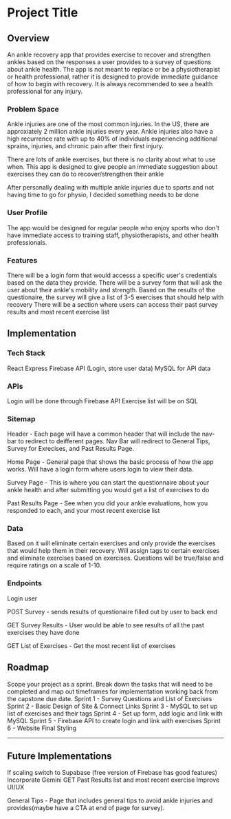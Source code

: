 # Project Title

## Overview

An ankle recovery app that provides exercise to recover and strengthen ankles based on the responses a user provides to a survey of questions about ankle health.
The app is not meant to replace or be a physiotherapist or health professional, rather it is designed to provide immediate guidance of how to begin with recovery. It is always recommended to see a health professional for any injury.

### Problem Space

Ankle injuries are one of the most common injuries. In the US, there are approxiately 2 million ankle injuries every year. Ankle injuries also have a high recurrence rate with up to 40% of individuals experiencing additional sprains, injuries, and chronic pain after their first injury.

There are lots of ankle exercises, but there is no clarity about what to use when. This app is designed to give people an immediate suggestion about exercises they can do to recover/strengthen their ankle

After personally dealing with multiple ankle injuries due to sports and not having time to go for physio, I decided something needs to be done

### User Profile

The app would be designed for regular people who enjoy sports who don't have immediate access to training staff, physiotherapists, and other health professionals.

### Features

There will be a login form that would accesss a specific user's credentials based on the data they provide.
There will be a survey form that will ask the user about their ankle's mobility and strength. Based on the results of the questionaire, the survey will give a list of 3-5 exercises that should help with recovery
There will be a section where users can access their past survey results and most recent exercise list

## Implementation

### Tech Stack

React
Express
Firebase API (Login, store user data)
MySQL for API data

### APIs

Login will be done through Firebase API
Exercise list will be on SQL

### Sitemap

Header - Each page will have a common header that will include the nav-bar to redirect to deifferent pages. Nav Bar will redirect to General Tips, Survey for Exrecises, and Past Results Page.

Home Page - General page that shows the basic process of how the app works. Will have a login form where users login to view their data.

Survey Page - This is where you can start the questionnaire about your ankle health and after submitting you would get a list of exercises to do

Past Results Page - See when you did your ankle evaluations, how you responded to each, and your most recent exercise list

### Data

Based on it will eliminate certain exercises and only provide the exercises that would help them in their recovery. Will assign tags to certain exercises and eliminate exercises based on exercises. Questions will be true/false and require ratings on a scale of 1-10.

### Endpoints

Login user

POST Survey - sends results of questionaire filled out by user to back end

GET Survey Results - User would be able to see results of all the past exercises they have done

GET List of Exercises - Get the most recent list of exercises

## Roadmap

Scope your project as a sprint. Break down the tasks that will need to be completed and map out timeframes for implementation working back from the capstone due date.
Sprint 1 - Survey Questions and List of Exercises
Sprint 2 - Basic Design of Site & Connect Links
Sprint 3 - MySQL to set up list of exercises and their tags
Sprint 4 - Set up form, add logic and link with MySQL
Sprint 5 - Firebase API to create login and link with exercises
Sprint 6 - Website Final Styling

---

## Future Implementations

If scaling switch to Supabase (free version of Firebase has good features)
Incorporate Gemini
GET Past Results list and most recent exercise
Improve UI/UX

General Tips - Page that includes general tips to avoid ankle injuries and provides(maybe have a CTA at end of page for survey).
